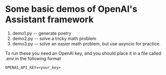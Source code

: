 # Some basic demos of OpenAI's Assistant framework

1. demo1.py -- generate poetry
2. demo2.py -- solve a tricky math problem
3. demo3.py -- solve an easier math problem, but use asyncio for practice.

To run these you need an OpenAI key, and you should place it in a file called .env
in the following format
```text
OPENAI_API_KEY=<your_key>
```